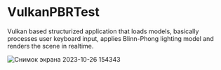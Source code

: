 # VulkanPBRTest

Vulkan based structurized application that loads models, basically processes user keyboard input, applies Blinn-Phong lighting model and renders the scene in realtime.

![Снимок экрана 2023-10-26 154343](https://github.com/zdarovenko/VulkanPBRTest/assets/36665041/42cc8adc-da8d-40c8-a87e-dc3909434653)
